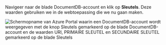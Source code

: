   Navigeer naar de blade DocumentDB-account en klik op **Sleutels**. Deze waarden gebruiken we in de webtoepassing die we nu gaan maken.

![Schermopname van Azure Portal waarin een DocumentDB-account wordt weergegeven met de knop Sleutels gemarkeerd op de blade DocumentDB-account en de waarden URI, PRIMAIRE SLEUTEL en SECUNDAIRE SLEUTEL gemarkeerd op de blade Sleutels](./media/documentdb-keys/keys.png)

